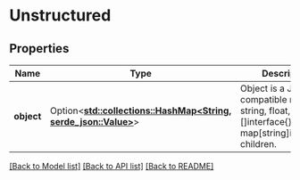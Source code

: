 # Unstructured

## Properties

Name | Type | Description | Notes
------------ | ------------- | ------------- | -------------
**object** | Option<[**std::collections::HashMap<String, serde_json::Value>**](serde_json::Value.md)> | Object is a JSON compatible map with string, float, int, bool, []interface{}, or map[string]interface{} children. | [optional]

[[Back to Model list]](../README.md#documentation-for-models) [[Back to API list]](../README.md#documentation-for-api-endpoints) [[Back to README]](../README.md)


